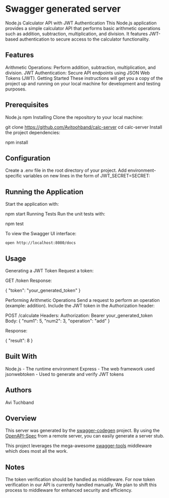 # Swagger generated server

Node.js Calculator API with JWT Authentication
This Node.js application provides a simple calculator API that performs basic arithmetic operations such as addition, subtraction, multiplication, and division. It features JWT-based authentication to secure access to the calculator functionality.

## Features

Arithmetic Operations: Perform addition, subtraction, multiplication, and division.
JWT Authentication: Secure API endpoints using JSON Web Tokens (JWT).
Getting Started
These instructions will get you a copy of the project up and running on your local machine for development and testing purposes.

## Prerequisites

Node.js
npm
Installing
Clone the repository to your local machine:

git clone https://github.com/Avitoohband/calc-server
cd calc-server
Install the project dependencies:

npm install

## Configuration

Create a .env file in the root directory of your project. Add environment-specific variables on new lines in the form of JWT_SECRET=SECRET:

## Running the Application

Start the application with:

npm start
Running Tests
Run the unit tests with:

npm test

To view the Swagger UI interface:

```
open http://localhost:8080/docs
```

## Usage

Generating a JWT Token
Request a token:

GET /token
Response:

{
"token": "your_generated_token"
}

Performing Arithmetic Operations
Send a request to perform an operation (example: addition). Include the JWT token in the Authorization header:

POST /calculate
Headers: Authorization: Bearer your_generated_token
Body:
{
"num1": 5,
"num2": 3,
"operation": "add"
}

Response:

{
"result": 8
}

## Built With

Node.js - The runtime environment
Express - The web framework used
jsonwebtoken - Used to generate and verify JWT tokens

## Authors

Avi Tuchband

## Overview

This server was generated by the [swagger-codegen](https://github.com/swagger-api/swagger-codegen) project. By using the [OpenAPI-Spec](https://github.com/OAI/OpenAPI-Specification) from a remote server, you can easily generate a server stub.

This project leverages the mega-awesome [swagger-tools](https://github.com/apigee-127/swagger-tools) middleware which does most all the work.

## Notes

The token verification should be handled as middleware.
For now token verification in our API is currently handled manually. We plan to shift this process to middleware for enhanced security and efficiency.
